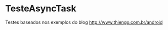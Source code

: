 TesteAsyncTask
==============
Testes baseados nos exemplos do blog http://www.thiengo.com.br/android
